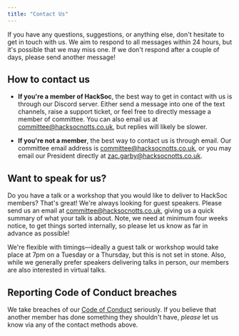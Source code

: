 ```yaml
---
title: "Contact Us"
---
```


If you have any questions, suggestions, or anything else, don't hesitate to get in touch with us. We aim to respond to all messages within 24 hours, but it's possible that we may miss one. If we don't respond after a couple of days, please send another message!

## How to contact us

 - **If you're a member of HackSoc**, the best way to get in contact with us is through our Discord server. Either send a message into one of the text channels, raise a support ticket, or feel free to directly message a member of committee. You can also email us at [committee@hacksocnotts.co.uk](mailto:committee@hacksocnotts.co.uk), but replies will likely be slower.

 - **If you're not a member**, the best way to contact us is through email. Our committee email address is [committee@hacksocnotts.co.uk](mailto:committee@hacksocnotts.co.uk), or you may email our President directly at [zac.garby@hacksocnotts.co.uk](mailto:zac.garby@hacksocnotts.co.uk).

## Want to speak for us?

Do you have a talk or a workshop that you would like to deliver to HackSoc members? That's great! We're always looking for guest speakers. Please send us an email at [committee@hacksocnotts.co.uk](mailto:committee@hacksocnotts.co.uk), giving us a quick summary of what your talk is about. Note, we need at minimum four weeks notice, to get things sorted internally, so please let us know as far in advance as possible!

We're flexible with timings&mdash;ideally a guest talk or workshop would take place at 7pm on a Tuesday or a Thursday, but this is not set in stone. Also, while we generally prefer speakers delivering talks in person, our members are also interested in virtual talks.

## Reporting Code of Conduct breaches

We take breaches of our [Code of Conduct](https://github.com/HackSocNotts/code-of-conduct) seriously. If you believe that another member has done something they shouldn't have, *please* let us know via any of the contact methods above.
